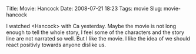 Title: Movie: Hancock
Date: 2008-07-21 18:23
Tags: movie
Slug: movie-hancock

I watched \<Hancock\> with Ca yesterday. Maybe the movie is not long
enough to tell the whole story, I feel some of the characters and the
story line are not narrated so well. But I like the movie. I like the
idea of we should react positivly towards anyone dislike us.
